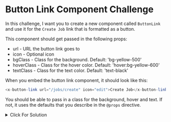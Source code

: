 # Button Link Component Challenge

In this challenge, I want you to create a new component called `ButtonLink` and use it for the `Create Job` link that is formatted as a button.

This component should get passed in the following props:

- url - URL the button link goes to
- icon - Optional icon
- bgClass - Class for the background. Default: 'bg-yellow-500'
- hoverClass - Class for the hover color. Default: 'hover:bg-yellow-600'
- textClass - Class for the text color. Default: 'text-black'

When you embed the button link component, it should look like this:

```php
<x-button-link url="/jobs/create" icon="edit">Create Job</x-button-link>
```

You should be able to pass in a class for the background, hover and text. If not, it uses the defaults that you describe in the `@props` directive.

<details>
  <summary>Click For Solution</summary>

Let's create a button component. Run the following command:

```bash
php artisan make:component ButtonLink
```

Let's add the props at the top of the `views/components/button-link.blade.php` file:

```php
@props([
'url' => '/',
'icon' => null,
'bgClass' => 'bg-yellow-500',
'hoverClass' => 'hover:bg-yellow-600',
'textClass' => 'text-black'
])
```

Just like the nav link, we have the url and icon. I also added the `bgClass`, `hoverClass`, and `textClass` props so we can change the background color, hover color, and text color of the button. Now add the following code to the `views/components/button-link.blade.php` file:

```php
<a href="{{ $url }}"
    class="{{$bgClass}} {{$hoverClass}} {{$textClass}} px-4 py-2 rounded hover:shadow-md transition duration-300">
    @if($icon)
    <i class="fa fa-{{ $icon }} mr-1"></i>
    @endif
    {{$slot}}
</a>
```

Now you can use the button link component to create a button link. Let's test it out.

In the `views/components/header.blade.php` file, replace the create job link with the following:

```html
<x-button-link url="/jobs/create" type="button" icon="edit"
  >Create Job</x-button-link
>
```

That's it for our nav links. We will get to the mobile nav links in the next lesson.
</details>
